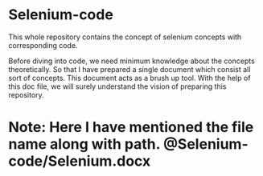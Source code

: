# Selenium-code

This whole repository contains the concept of selenium concepts with corresponding code.

Before diving into code, we need minimum knowledge about the concepts theoretically. So that I have prepared a single document which consist all sort of concepts. This document acts as a brush up tool. With the help of this doc file, we will surely understand the vision of preparing this repository.

# Note: Here I have mentioned the file name along with path. @Selenium-code/Selenium.docx

